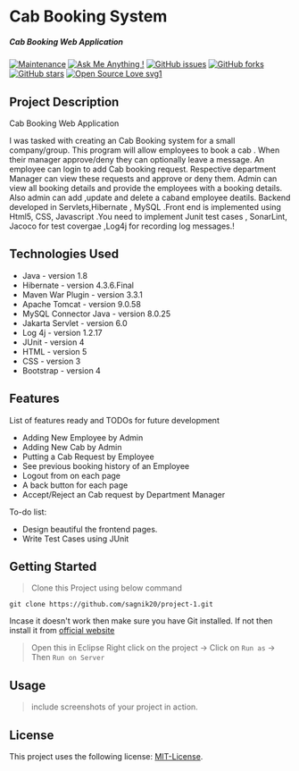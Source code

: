 # Cab Booking System
##### Cab Booking Web Application

[![Maintenance](https://img.shields.io/badge/Maintained%3F-yes-green.svg)](https://github.com/sagnik20/project-1/graphs/commit-activity) 
[![Ask Me Anything !](https://img.shields.io/badge/Ask%20me-anything-1abc9c.svg)](https://GitHub.com/sagnik20/ama) 
[![GitHub issues](https://img.shields.io/github/issues/sagnik20/project-1)](https://github.com/sagnik20/project-1/issues)
[![GitHub forks](https://img.shields.io/github/forks/sagnik20/project-1?style=social)](https://github.com/sagnik20/project-1/network) 
[![GitHub stars](https://img.shields.io/github/stars/sagnik20/project-1?style=social)](https://github.com/sagnik20/project-1/stargazers) 
[![Open Source Love svg1](https://badges.frapsoft.com/os/v1/open-source.svg?v=103)](https://github.com/ellerbrock/open-source-badges/)

## Project Description

Cab Booking Web Application

I was tasked with creating an Cab Booking system for a small company/group. This program will allow employees to book a cab . When their manager approve/deny they can optionally leave a message. An employee can login to add Cab booking request. Respective department Manager can view these requests and approve or deny them. Admin can view all booking details and provide the employees with a booking details. Also admin can add ,update and delete a caband employee deatils. Backend developed in Servlets,Hibernate , MySQL .Front end is implemented using Html5, CSS, Javascript .You need to implement Junit test cases , SonarLint, Jacoco for test covergae ,Log4j for recording log messages.!

## Technologies Used

* Java - version 1.8
* Hibernate - version 4.3.6.Final
* Maven War Plugin - version 3.3.1
* Apache Tomcat - version 9.0.58
* MySQL Connector Java - version 8.0.25
* Jakarta Servlet - version 6.0
* Log 4j - version 1.2.17
* JUnit - version 4
* HTML - version 5
* CSS - version 3
* Bootstrap - version 4


## Features

List of features ready and TODOs for future development
* Adding New Employee by Admin
* Adding New Cab by Admin
* Putting a Cab Request by Employee
* See previous booking history of an Employee
* Logout from on each page
* A back button for each page
* Accept/Reject an Cab request by Department Manager

To-do list:
* Design beautiful the frontend pages. 
* Write Test Cases using JUnit

## Getting Started
   
> Clone this Project using below command

```
git clone https://github.com/sagnik20/project-1.git
```
Incase it doesn't work then make sure you have Git installed. If not then install it from [official website](https://git-scm.com/downloads)
> Open this in Eclipse 
> Right click on the project -> Click on `Run as` -> Then `Run on Server`

## Usage

> include screenshots of your project in action.


## License

This project uses the following license: [MIT-License](<https://github.com/sagnik20/project-1/blob/main/LICENSE>).

